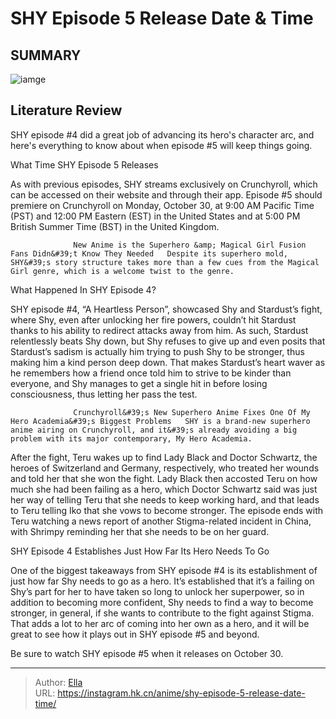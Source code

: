 # SHY Episode 5 Release Date &amp; Time


## SUMMARY 

![iamge](https://static1.srcdn.com/wordpress/wp-content/uploads/2023/10/f84usu-amaau2ro.jpg)

## Literature Review

SHY episode #4 did a great job of advancing its hero&#39;s character arc, and here&#39;s everything to know about when episode #5 will keep things going.





 What Time SHY Episode 5 Releases 
          




As with previous episodes, SHY streams exclusively on Crunchyroll, which can be accessed on their website and through their app. Episode #5 should premiere on Crunchyroll on Monday, October 30, at 9:00 AM Pacific Time (PST) and 12:00 PM Eastern (EST) in the United States and at 5:00 PM British Summer Time (BST) in the United Kingdom.

                  New Anime is the Superhero &amp; Magical Girl Fusion Fans Didn&#39;t Know They Needed   Despite its superhero mold, SHY&#39;s story structure takes more than a few cues from the Magical Girl genre, which is a welcome twist to the genre.   



 What Happened In SHY Episode 4? 
          

SHY episode #4, “A Heartless Person”, showcased Shy and Stardust’s fight, where Shy, even after unlocking her fire powers, couldn’t hit Stardust thanks to his ability to redirect attacks away from him. As such, Stardust relentlessly beats Shy down, but Shy refuses to give up and even posits that Stardust’s sadism is actually him trying to push Shy to be stronger, thus making him a kind person deep down. That makes Stardust’s heart waver as he remembers how a friend once told him to strive to be kinder than everyone, and Shy manages to get a single hit in before losing consciousness, thus letting her pass the test.




                  Crunchyroll&#39;s New Superhero Anime Fixes One Of My Hero Academia&#39;s Biggest Problems   SHY is a brand-new superhero anime airing on Crunchyroll, and it&#39;s already avoiding a big problem with its major contemporary, My Hero Academia.   

After the fight, Teru wakes up to find Lady Black and Doctor Schwartz, the heroes of Switzerland and Germany, respectively, who treated her wounds and told her that she won the fight. Lady Black then accosted Teru on how much she had been failing as a hero, which Doctor Schwartz said was just her way of telling Teru that she needs to keep working hard, and that leads to Teru telling Iko that she vows to become stronger. The episode ends with Teru watching a news report of another Stigma-related incident in China, with Shrimpy reminding her that she needs to be on her guard.



 SHY Episode 4 Establishes Just How Far Its Hero Needs To Go 
          




One of the biggest takeaways from SHY episode #4 is its establishment of just how far Shy needs to go as a hero. It’s established that it’s a failing on Shy’s part for her to have taken so long to unlock her superpower, so in addition to becoming more confident, Shy needs to find a way to become stronger, in general, if she wants to contribute to the fight against Stigma. That adds a lot to her arc of coming into her own as a hero, and it will be great to see how it plays out in SHY episode #5 and beyond.

Be sure to watch SHY episode #5 when it releases on October 30.



---

> Author: [Ella](https://instagram.hk.cn/)  
> URL: https://instagram.hk.cn/anime/shy-episode-5-release-date-time/  

